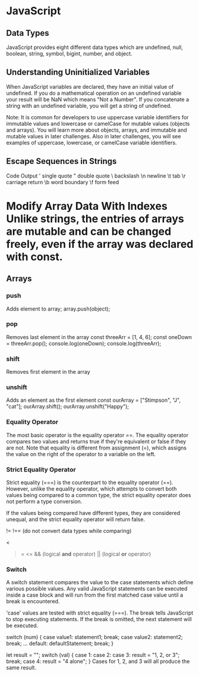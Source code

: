 # JavaScript

## Data Types
JavaScript provides eight different data types which are undefined, null, boolean, string, symbol, bigint, number, and object.

## Understanding Uninitialized Variables
When JavaScript variables are declared, they have an initial value of undefined. If you do a mathematical operation on an undefined variable your result will be NaN which means "Not a Number". If you concatenate a string with an undefined variable, you will get a string of undefined.

Note: It is common for developers to use uppercase variable identifiers for immutable values and lowercase or camelCase for mutable values (objects and arrays). You will learn more about objects, arrays, and immutable and mutable values in later challenges. Also in later challenges, you will see examples of uppercase, lowercase, or camelCase variable identifiers.

## Escape Sequences in Strings
Code	Output
\'	single quote
\"	double quote
\\	backslash
\n	newline
\t	tab
\r	carriage return
\b	word boundary
\f	form feed

Modify Array Data With Indexes
Unlike strings, the entries of arrays are mutable and can be changed freely, even if the array was declared with const.
=======
## Arrays
### push
Adds element to array;
array.push(object);

### pop
Removes last element in the array
const threeArr = [1, 4, 6];
const oneDown = threeArr.pop();
console.log(oneDown);
console.log(threeArr);

### shift
Removes first element in the array

### unshift
Adds an element as the first element
const ourArray = ["Stimpson", "J", "cat"];
ourArray.shift();
ourArray.unshift("Happy");

### Equality Operator
The most basic operator is the equality operator ==. The equality operator compares two values and returns true if they're equivalent or false if they are not. Note that equality is different from assignment (=), which assigns the value on the right of the operator to a variable on the left.

### Strict Equality Operator
Strict equality (===) is the counterpart to the equality operator (==). However, unlike the equality operator, which attempts to convert both values being compared to a common type, the strict equality operator does not perform a type conversion.

If the values being compared have different types, they are considered unequal, and the strict equality operator will return false.

!=
!== (do not convert data types while comparing)
>
<
>=
<=
&& (logical **and** operator)
|| (logical **or** operator)

### Switch
 A switch statement compares the value to the case statements which define various possible values. Any valid JavaScript statements can be executed inside a case block and will run from the first matched case value until a break is encountered.

'case' values are tested with strict equality (===). The break tells JavaScript to stop executing statements. If the break is omitted, the next statement will be executed.

switch (num) {
  case value1:
    statement1;
    break;
  case value2:
    statement2;
    break;
...
  default:
    defaultStatement;
    break;
}


let result = "";
switch (val) {
  case 1:
  case 2:
  case 3:
    result = "1, 2, or 3";
    break;
  case 4:
    result = "4 alone";
}
Cases for 1, 2, and 3 will all produce the same result.

